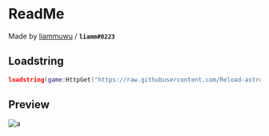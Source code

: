 # ReadMe
Made by [liammuwu](https://v3rmillion.net/member.php?action=profile&uid=2406463) / **`liamm#0223`**
## Loadstring
```lua
loadstring(game:HttpGet("https://raw.githubusercontent.com/Reload-astro/octohook.xyz/refs/heads/main/source.lua"))({cheatname = 'cheat name', gamename = "game name"})
```
## Preview
![a](https://cdn.discordapp.com/attachments/970033817115054080/1084523205236101190/image.png)

